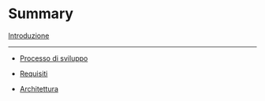 # Summary

[Introduzione](./introduction.md)

---

- [Processo di sviluppo](./01-process/index.md)

- [Requisiti](./02-requirements/index.md)
- [Architettura](./03-architectural-design/index.md)
